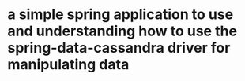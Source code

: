 # a simple spring application to use and understanding how to use the spring-data-cassandra driver for manipulating data
